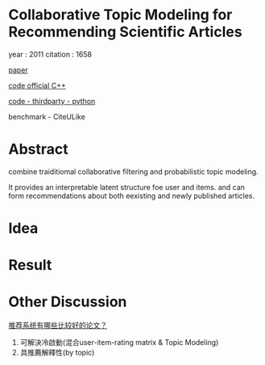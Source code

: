 # Collaborative Topic Modeling for Recommending Scientific Articles

year : 2011
citation : 1658

[paper](http://www.cse.cuhk.edu.hk/irwin.king.new/_media/presentations/wangblei2011.pdf)

[code official C++]([link2](https://github.com/blei-lab/ctr))

[code - thirdparty - python](https://github.com/PreferredAI/cornac)

benchmark - CiteULike

# Abstract
combine traiditiomal collaborative filtering and probabilistic topic modeling.

It provides an interpretable latent structure foe user and items. and can form recommendations about both eexisting and newly published articles.
# Idea

# Result

# Other Discussion

[推荐系统有哪些比较好的论文？](https://www.zhihu.com/question/25566638/answer/112984019)

1. 可解決冷啟動(混合user-item-rating matrix & Topic Modeling)
2. 具推薦解釋性(by topic)